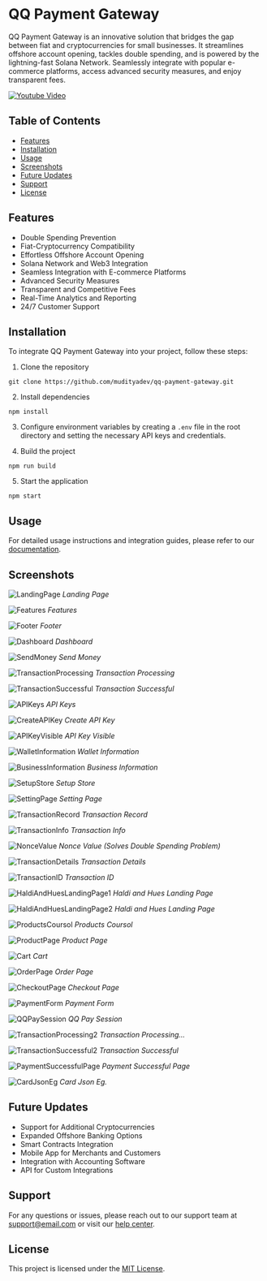 # QQ Payment Gateway

QQ Payment Gateway is an innovative solution that bridges the gap between fiat and cryptocurrencies for small businesses. It streamlines offshore account opening, tackles double spending, and is powered by the lightning-fast Solana Network. Seamlessly integrate with popular e-commerce platforms, access advanced security measures, and enjoy transparent fees.

[![Youtube Video](https://img.youtube.com/vi/aW69AcN6NV4/0.jpg)](https://www.youtube.com/watch?v=aW69AcN6NV4)

## Table of Contents

- [Features](#features)
- [Installation](#installation)
- [Usage](#usage)
- [Screenshots](#screenshots)
- [Future Updates](#future-updates)
- [Support](#support)
- [License](#license)

## Features

- Double Spending Prevention
- Fiat-Cryptocurrency Compatibility
- Effortless Offshore Account Opening
- Solana Network and Web3 Integration
- Seamless Integration with E-commerce Platforms
- Advanced Security Measures
- Transparent and Competitive Fees
- Real-Time Analytics and Reporting
- 24/7 Customer Support

## Installation

To integrate QQ Payment Gateway into your project, follow these steps:

1. Clone the repository <br>
```
git clone https://github.com/mudityadev/qq-payment-gateway.git
```


2. Install dependencies
```
npm install
```


3. Configure environment variables by creating a `.env` file in the root directory and setting the necessary API keys and credentials.

4. Build the project
```
npm run build
```

5. Start the application
```
npm start
```

## Usage

For detailed usage instructions and integration guides, please refer to our [documentation](https://link-to-documentation).

## Screenshots

![LandingPage](https://github.com/mudityadev/QQ-payment-gateway-beta-0.1/blob/master/Screenshot/1.png)
*Landing Page*

![Features](https://github.com/mudityadev/QQ-payment-gateway-beta-0.1/blob/master/Screenshot/2.png)
*Features*

![Footer](https://github.com/mudityadev/QQ-payment-gateway-beta-0.1/blob/master/Screenshot/3.png)
*Footer*

![Dashboard](https://github.com/mudityadev/QQ-payment-gateway-beta-0.1/blob/master/Screenshot/4.png)
*Dashboard*

![SendMoney](https://github.com/mudityadev/QQ-payment-gateway-beta-0.1/blob/master/Screenshot/5.png)
*Send Money*

![TransactionProcessing](https://github.com/mudityadev/QQ-payment-gateway-beta-0.1/blob/master/Screenshot/6.png)
*Transaction Processing*

![TransactionSuccessful](https://github.com/mudityadev/QQ-payment-gateway-beta-0.1/blob/master/Screenshot/8.png)
*Transaction Successful*

![APIKeys](https://github.com/mudityadev/QQ-payment-gateway-beta-0.1/blob/master/Screenshot/10.png)
*API Keys*

![CreateAPIKey](https://github.com/mudityadev/QQ-payment-gateway-beta-0.1/blob/master/Screenshot/11.png)
*Create API Key*

![APIKeyVisible](https://github.com/mudityadev/QQ-payment-gateway-beta-0.1/blob/master/Screenshot/12.png)
*API Key Visible*

![WalletInformation](https://github.com/mudityadev/QQ-payment-gateway-beta-0.1/blob/master/Screenshot/13.png)
*Wallet Information*

![BusinessInformation](https://github.com/mudityadev/QQ-payment-gateway-beta-0.1/blob/master/Screenshot/15.png)
*Business Information*

![SetupStore](https://github.com/mudityadev/QQ-payment-gateway-beta-0.1/blob/master/Screenshot/16.png)
*Setup Store*

![SettingPage](https://github.com/mudityadev/QQ-payment-gateway-beta-0.1/blob/master/Screenshot/17.png)
*Setting Page*

![TransactionRecord](https://github.com/mudityadev/QQ-payment-gateway-beta-0.1/blob/master/Screenshot/18.png)
*Transaction Record*

![TransactionInfo](https://github.com/mudityadev/QQ-payment-gateway-beta-0.1/blob/master/Screenshot/19.png)
*Transaction Info*

![NonceValue](https://github.com/mudityadev/QQ-payment-gateway-beta-0.1/blob/master/Screenshot/20.png)
*Nonce Value (Solves Double Spending Problem)*

![TransactionDetails](https://github.com/mudityadev/QQ-payment-gateway-beta-0.1/blob/master/Screenshot/21.png)
*Transaction Details*

![TransactionID](https://github.com/mudityadev/QQ-payment-gateway-beta-0.1/blob/master/Screenshot/22.png)
*Transaction ID*

![HaldiAndHuesLandingPage1](https://github.com/mudityadev/QQ-payment-gateway-beta-0.1/blob/master/Screenshot/23.png)
*Haldi and Hues Landing Page*

![HaldiAndHuesLandingPage2](https://github.com/mudityadev/QQ-payment-gateway-beta-0.1/blob/master/Screenshot/24.png)
*Haldi and Hues Landing Page*

![ProductsCoursol](https://github.com/mudityadev/QQ-payment-gateway-beta-0.1/blob/master/Screenshot/25.png)
*Products Coursol*

![ProductPage](https://github.com/mudityadev/QQ-payment-gateway-beta-0.1/blob/master/Screenshot/26.png)
*Product Page*

![Cart](https://github.com/mudityadev/QQ-payment-gateway-beta-0.1/blob/master/Screenshot/28.png)
*Cart*

![OrderPage](https://github.com/mudityadev/QQ-payment-gateway-beta-0.1/blob/master/Screenshot/29.png)
*Order Page*

![CheckoutPage](https://github.com/mudityadev/QQ-payment-gateway-beta-0.1/blob/master/Screenshot/30.png)
*Checkout Page*

![PaymentForm](https://github.com/mudityadev/QQ-payment-gateway-beta-0.1/blob/master/Screenshot/31.png)
*Payment Form*

![QQPaySession](https://github.com/mudityadev/QQ-payment-gateway-beta-0.1/blob/master/Screenshot/32.png)
*QQ Pay Session*

![TransactionProcessing2](https://github.com/mudityadev/QQ-payment-gateway-beta-0.1/blob/master/Screenshot/33.png)
*Transaction Processing...*

![TransactionSuccessful2](https://github.com/mudityadev/QQ-payment-gateway-beta-0.1/blob/master/Screenshot/34.png)
*Transaction Successful*

![PaymentSuccessfulPage](https://github.com/mudityadev/QQ-payment-gateway-beta-0.1/blob/master/Screenshot/35.png)
*Payment Successful Page*

![CardJsonEg](https://github.com/mudityadev/QQ-payment-gateway-beta-0.1/blob/master/Screenshot/37.png)
*Card Json Eg.*


## Future Updates

- Support for Additional Cryptocurrencies
- Expanded Offshore Banking Options
- Smart Contracts Integration
- Mobile App for Merchants and Customers
- Integration with Accounting Software
- API for Custom Integrations

## Support

For any questions or issues, please reach out to our support team at support@email.com or visit our [help center](https://link-to-help-center).

## License

This project is licensed under the [MIT License](LICENSE).

